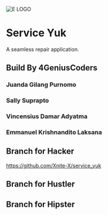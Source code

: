 ![E LOGO](https://github.com/Xnite-X/service_yuk/assets/48861223/8ca58c29-f947-4ee7-a305-4bef7fb8273c)

# Service Yuk
A seamless repair application.

## Build By 4GeniusCoders
### Juanda Gilang Purnomo
### Sally Suprapto
### Vincensius Damar Adyatma
### Emmanuel Krishnandito Laksana

## Branch for Hacker
https://github.com/Xnite-X/service_yuk

## Branch for Hustler

## Branch for Hipster





